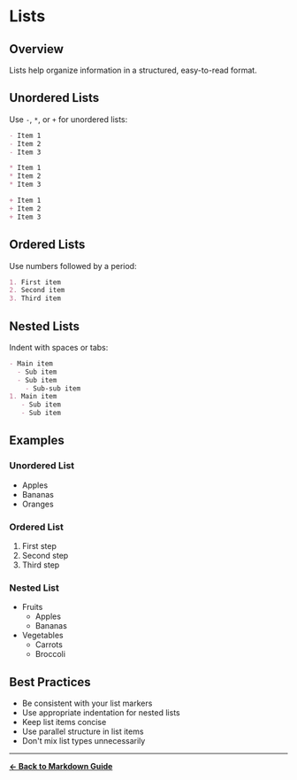 # Lists

## Overview
Lists help organize information in a structured, easy-to-read format.

## Unordered Lists
Use `-`, `*`, or `+` for unordered lists:

```markdown
- Item 1
- Item 2
- Item 3

* Item 1
* Item 2
* Item 3

+ Item 1
+ Item 2
+ Item 3
```

## Ordered Lists
Use numbers followed by a period:

```markdown
1. First item
2. Second item
3. Third item
```

## Nested Lists
Indent with spaces or tabs:

```markdown
- Main item
  - Sub item
  - Sub item
    - Sub-sub item
1. Main item
   - Sub item
   - Sub item
```

## Examples

### Unordered List
- Apples
- Bananas
- Oranges

### Ordered List
1. First step
2. Second step
3. Third step

### Nested List
- Fruits
  - Apples
  - Bananas
- Vegetables
  - Carrots
  - Broccoli

## Best Practices
- Be consistent with your list markers
- Use appropriate indentation for nested lists
- Keep list items concise
- Use parallel structure in list items
- Don't mix list types unnecessarily

---

**[← Back to Markdown Guide](../MARKDOWN.md)**
